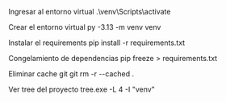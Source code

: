 Ingresar al entorno virtual
.\venv\Scripts\activate

Crear el entorno virtual
py -3.13 -m venv venv

Instalar el requirements
pip install -r requirements.txt

Congelamiento de dependencias
pip freeze > requirements.txt

Eliminar cache git
git rm -r --cached .

Ver tree del proyecto
tree.exe -L 4 -I "venv"